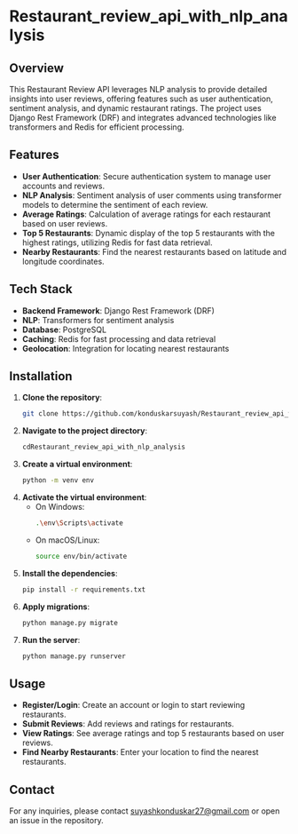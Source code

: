 # Restaurant_review_api_with_nlp_analysis

## Overview

This Restaurant Review API leverages NLP analysis to provide detailed insights into user reviews, offering features such as user authentication, sentiment analysis, and dynamic restaurant ratings. The project uses Django Rest Framework (DRF) and integrates advanced technologies like transformers and Redis for efficient processing.

## Features

- **User Authentication**: Secure authentication system to manage user accounts and reviews.
- **NLP Analysis**: Sentiment analysis of user comments using transformer models to determine the sentiment of each review.
- **Average Ratings**: Calculation of average ratings for each restaurant based on user reviews.
- **Top 5 Restaurants**: Dynamic display of the top 5 restaurants with the highest ratings, utilizing Redis for fast data retrieval.
- **Nearby Restaurants**: Find the nearest restaurants based on latitude and longitude coordinates.

## Tech Stack

- **Backend Framework**: Django Rest Framework (DRF)
- **NLP**: Transformers for sentiment analysis
- **Database**: PostgreSQL
- **Caching**: Redis for fast processing and data retrieval
- **Geolocation**: Integration for locating nearest restaurants

## Installation

1. **Clone the repository**:
    ```bash
    git clone https://github.com/konduskarsuyash/Restaurant_review_api_with_nlp_analysis.git
    ```
2. **Navigate to the project directory**:
    ```bash
    cdRestaurant_review_api_with_nlp_analysis
    ```
3. **Create a virtual environment**:
    ```bash
    python -m venv env
    ```
4. **Activate the virtual environment**:
    - On Windows:
        ```bash
        .\env\Scripts\activate
        ```
    - On macOS/Linux:
        ```bash
        source env/bin/activate
        ```
5. **Install the dependencies**:
    ```bash
    pip install -r requirements.txt
    ```
6. **Apply migrations**:
    ```bash
    python manage.py migrate
    ```
7. **Run the server**:
    ```bash
    python manage.py runserver
    ```

## Usage

- **Register/Login**: Create an account or login to start reviewing restaurants.
- **Submit Reviews**: Add reviews and ratings for restaurants.
- **View Ratings**: See average ratings and top 5 restaurants based on user reviews.
- **Find Nearby Restaurants**: Enter your location to find the nearest restaurants.


## Contact

For any inquiries, please contact suyashkonduskar27@gmail.com or open an issue in the repository.

